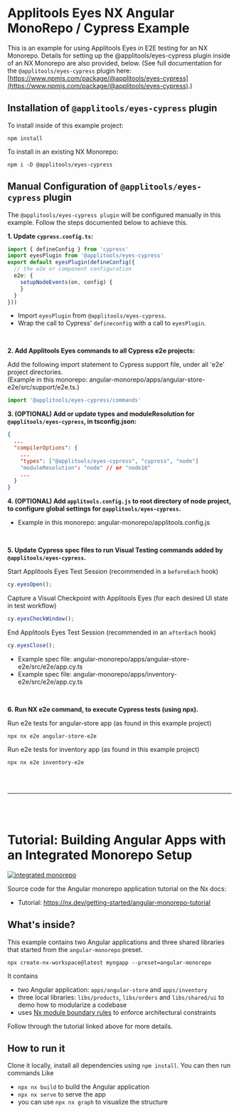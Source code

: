 # Applitools Eyes NX Angular MonoRepo / Cypress Example

This is an example for using Applitools Eyes in E2E testing for an NX Monorepo.
Details for setting up the @applitools/eyes-cypress plugin inside of an NX Monorepo are also
provided, below. (See full documentation for the `@applitools/eyes-cypress` plugin here: [https://www.npmjs.com/package/@applitools/eyes-cypress](https://www.npmjs.com/package/@applitools/eyes-cypress).)



## Installation of `@applitools/eyes-cypress` plugin

To install inside of this example project:

```
npm install
```

To install in an existing NX Monorepo:

```
npm i -D @applitools/eyes-cypress
```



## Manual Configuration of `@applitools/eyes-cypress` plugin

The `@applitools/eyes-cypress plugin` will be configured manually in this example. Follow the steps documented below to achieve this.


**1. Update `cypress.config.ts`:**

```typescript
import { defineConfig } from 'cypress'
import eyesPlugin from '@applitools/eyes-cypress'
export default eyesPlugin(defineConfig({
  // the e2e or component configuration
  e2e: {
    setupNodeEvents(on, config) {
    }
  }
}))
```

* Import `eyesPlugin` from `@applitools/eyes-cypress`.
* Wrap the call to Cypress' `defineconfig` with a call to `eyesPlugin`.

<br>

**2. Add Applitools Eyes commands to all Cypress e2e projects:**

Add the following import statement to Cypress support file, under all 'e2e' project directories. <br>
(Example in this monorepo: angular-monorepo/apps/angular-store-e2e/src/support/e2e.ts.)

```typescript
import '@applitools/eyes-cypress/commands'
```


**3. (OPTIONAL) Add or update types and moduleResolution for `@applitools/eyes-cypress`, in tsconfig.json:** 

```json
{
  ...
  "compilerOptions": {
    ...
    "types": ["@applitools/eyes-cypress", "cypress", "node"]
    "moduleResolution": "node" // or "node16"
    ...
  }
}
```


**4. (OPTIONAL) Add `applitools.config.js` to root directory of node project, to configure global settings for `@applitools/eyes-cypress`.**

* Example in this monorepo: angular-monorepo/applitools.config.js

<br>

**5. Update Cypress spec files to run Visual Testing commands added by `@applitools/eyes-cypress`.**

Start Applitools Eyes Test Session (recommended in a `beforeEach` hook)
```typescript
cy.eyesOpen();
```

Capture a Visual Checkpoint with Applitools Eyes (for each desired UI state in test workflow)
```typescript
cy.eyesCheckWindow();
```

End Applitools Eyes Test Session (recommended in an `afterEach` hook)
```typescript
cy.eyesClose();
```

* Example spec file: angular-monorepo/apps/angular-store-e2e/src/e2e/app.cy.ts<br>
* Example spec file: angular-monorepo/apps/inventory-e2e/src/e2e/app.cy.ts

<br>

**6. Run NX e2e command, to execute Cypress tests (using npx).**

Run e2e tests for angular-store app (as found in this example project)
```
npx nx e2e angular-store-e2e
```

Run e2e tests for inventory app (as found in this example project)
```
npx nx e2e inventory-e2e
```


<br><br>

---

<br><br>

# Tutorial: Building Angular Apps with an Integrated Monorepo Setup

[![integrated monorepo](https://img.shields.io/static/v1?label=Nx%20setup&message=integrated%20monorepo&color=blue)](https://nx.dev/concepts/integrated-vs-package-based#integrated-repos)


Source code for the Angular monorepo application tutorial on the Nx docs:
- Tutorial: https://nx.dev/getting-started/angular-monorepo-tutorial

## What's inside?

This example contains two Angular applications and three shared libraries that started from the `angular-monorepo` preset. 

```
npx create-nx-workspace@latest myngapp --preset=angular-monorepo
```

It contains 

- two Angular application: `apps/angular-store` and `apps/inventory`
- three local libraries: `libs/products`, `libs/orders` and `libs/shared/ui` to demo how to modularize a codebase
- uses [Nx module boundary rules](https://nx.dev/core-features/enforce-project-boundaries) to enforce architectural constraints

Follow through the tutorial linked above for more details.

## How to run it

Clone it locally, install all dependencies using `npm install`. You can then run commands Like

- `npx nx build` to build the Angular application
- `npx nx serve` to serve the app
- you can use `npx nx graph` to visualize the structure
